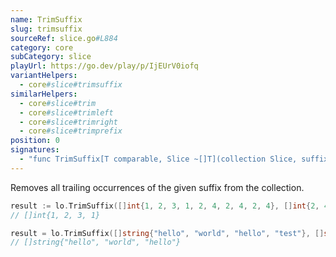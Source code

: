 ```yaml
---
name: TrimSuffix
slug: trimsuffix
sourceRef: slice.go#L884
category: core
subCategory: slice
playUrl: https://go.dev/play/p/IjEUrV0iofq
variantHelpers:
  - core#slice#trimsuffix
similarHelpers:
  - core#slice#trim
  - core#slice#trimleft
  - core#slice#trimright
  - core#slice#trimprefix
position: 0
signatures:
  - "func TrimSuffix[T comparable, Slice ~[]T](collection Slice, suffix Slice) Slice"
---
```


Removes all trailing occurrences of the given suffix from the collection.

```go
result := lo.TrimSuffix([]int{1, 2, 3, 1, 2, 4, 2, 4, 2, 4}, []int{2, 4})
// []int{1, 2, 3, 1}

result = lo.TrimSuffix([]string{"hello", "world", "hello", "test"}, []string{"test"})
// []string{"hello", "world", "hello"}
```


